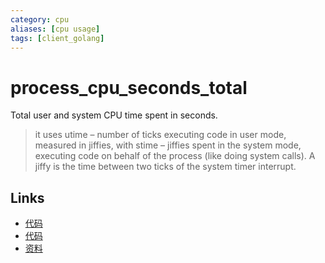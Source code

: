 ```yaml
---
category: cpu
aliases: [cpu usage]
tags: [client_golang]
---
```

# process_cpu_seconds_total

Total user and system CPU time spent in seconds.
> it uses utime – number of ticks executing code in user mode, measured in jiffies, with stime – jiffies spent in the system mode, executing code on behalf of the process (like doing system calls). A jiffy is the time between two ticks of the system timer interrupt. 

## Links

- [代码](https://github.com/prometheus/client_golang/blob/master/prometheus/process_collector.go#L29)
- [代码](https://github.com/prometheus/client_golang/blob/master/prometheus/process_collector_other.go#L41)
- [资料](https://povilasv.me/prometheus-go-metrics/#)